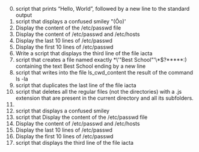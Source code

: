 0. script that prints “Hello, World”, followed by a new line to the standard output
1. script that displays a confused smiley "(Ôo)'
2. Display the content of the /etc/passwd file
3. Display the content of /etc/passwd and /etc/hosts
4. Display the last 10 lines of /etc/passwd
5. Display the first 10 lines of /etc/passwd
6. Write a script that displays the third line of the file iacta
7. script that creates a file named exactly \*\\'"Best School"\'\\*$\?\*\*\*\*\*:) containing the text Best School ending by a new line
8. script that writes into the file ls_cwd_content the result of the command ls -la
9. script that duplicates the last line of the file iacta
10. script that deletes all the regular files (not the directories) with a .js extension that are present in the current directory and all its subfolders.
11. 
1. script that displays a confused smiley
2. script that Display the content of the /etc/passwd file
3. Display the content of /etc/passwd and /etc/hosts
4. Display the last 10 lines of /etc/passwd
5. Display the first 10 lines of /etc/passwd
6. script that displays the third line of the file iacta
